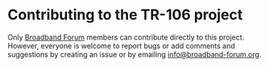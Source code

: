 # Contributing to the TR-106 project

Only [Broadband Forum](https://www.broadband-forum.org) members can contribute directly to this project. However, everyone is welcome to report bugs or add comments and suggestions by creating an issue or by emailing info@broadband-forum.org.
